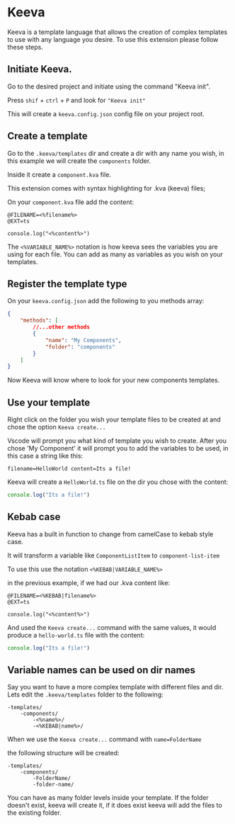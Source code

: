 # Keeva

Keeva is a template language that allows the creation of complex templates to use with any language you desire. To use this extension please follow these steps.

## Initiate Keeva. 

Go to the desired project and initiate using the command "Keeva init".

Press `shif` + `ctrl` + `P` and look for `"Keeva init"`

This will create a `keeva.config.json` config file on your project root.

## Create a template

Go to the `.keeva/templates` dir and create a dir with any name you wish, in this example we will create the `components` folder.

Inside it create a `component.kva` file.

This extension comes with syntax highlighting for .kva (keeva) files; 

On your `component.kva` file add the content:

```
@FILENAME=<%filename%>
@EXT=ts

console.log("<%content%>")

```

The `<%VARIABLE_NAME%>` notation is how keeva sees the variables you are using for each file. You can add as many as variables as you wish on your templates.

## Register the template type

On your `keeva.config.json` add the following to you methods array: 

```json
{
    "methods": [
        //...other methods
        {
            "name": "My Components",
            "folder": "components"
        }
    ]
}
```

Now Keeva will know where to look for your new components templates.

## Use your template

Right click on the folder you wish your template files to be created at and chose the option `Keeva create...`

Vscode will prompt you what kind of template you wish to create. After you chose 'My Component' it will prompt you to add the variables to be used, in this case a string like this:

```
filename=HelloWorld content=Its a file!
```

Keeva will create a `HelloWorld.ts` file on the dir you chose with the content:

```ts
console.log("Its a file!")
```

## Kebab case

Keeva has a built in function to change from camelCase to kebab style case. 

It will transform a variable like `ComponentListItem` to `component-list-item`

To use this use the notation `<%KEBAB|VARIABLE_NAME%>`

in the previous example, if we had our .kva content like:

```
@FILENAME=<%KEBAB|filename%>
@EXT=ts

console.log("<%content%>")
```

And used the `Keeva create...` command with the same values, it would produce a `hello-world.ts` file with the content:

```ts
console.log("Its a file!")
```

## Variable names can be used on dir names

Say you want to have a more complex template with different files and dir. Lets edit the `.keeva/templates` folder to the following:

```
-templates/
    -components/
        -<%name%>/
        -<%KEBAB|name%>/
```

When we use the `Keeva create...` command with `name=FolderName`

the following structure will be created:

```
-templates/
    -components/
        -FolderName/
        -folder-name/
```

You can have as many folder levels inside your template. If the folder doesn't exist, keeva will create it, if it does exist keeva will add the files to the existing folder.